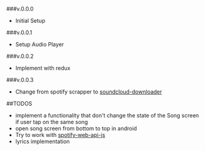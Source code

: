 ###v.0.0.0

- Initial Setup

###v.0.0.1

- Setup Audio Player

###v.0.0.2

- Implement with redux

###v.0.0.3

- Change from spotify scrapper to [soundcloud-downloader](https://rapidapi.com/TTKTrungKien/api/soundcloud-downloader4/)

##TODOS

- implement a functionality that don't change the state of the Song screen if user tap on the same song
- open song screen from bottom to top in android
- Try to work with [spotify-web-api-js](https://github.com/JMPerez/spotify-web-api-js)
- lyrics implementation
